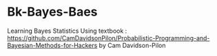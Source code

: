 # Bk-Bayes-Baes
Learning Bayes Statistics
Using textbook : https://github.com/CamDavidsonPilon/Probabilistic-Programming-and-Bayesian-Methods-for-Hackers by Cam Davidson-Pilon
